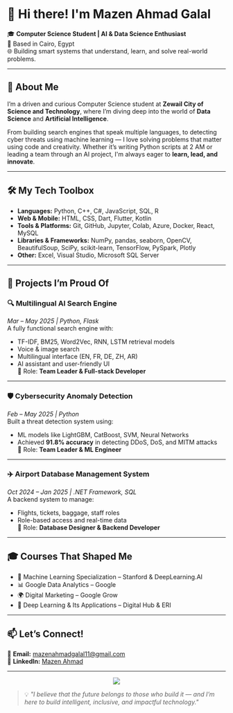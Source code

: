 # 👋 Hi there! I'm Mazen Ahmad Galal

🎓 **Computer Science Student | AI & Data Science Enthusiast**  
📍 Based in Cairo, Egypt  
🌐 Building smart systems that understand, learn, and solve real-world problems.

---

## 🚀 About Me

I’m a driven and curious Computer Science student at **Zewail City of Science and Technology**, where I’m diving deep into the world of **Data Science** and **Artificial Intelligence**.

From building search engines that speak multiple languages, to detecting cyber threats using machine learning — I love solving problems that matter using code and creativity. Whether it’s writing Python scripts at 2 AM or leading a team through an AI project, I'm always eager to **learn, lead, and innovate**.

---

## 🛠️ My Tech Toolbox

- **Languages:** Python, C++, C#, JavaScript, SQL, R  
- **Web & Mobile:** HTML, CSS, Dart, Flutter, Kotlin  
- **Tools & Platforms:** Git, GitHub, Jupyter, Colab, Azure, Docker, React, MySQL  
- **Libraries & Frameworks:** NumPy, pandas, seaborn, OpenCV, BeautifulSoup, SciPy, scikit-learn, TensorFlow, PySpark, Plotly  
- **Other:** Excel, Visual Studio, Microsoft SQL Server

---

## 🌟 Projects I’m Proud Of

### 🔍 Multilingual AI Search Engine  
*Mar – May 2025 | Python, Flask*  
A fully functional search engine with:
- TF-IDF, BM25, Word2Vec, RNN, LSTM retrieval models  
- Voice & image search  
- Multilingual interface (EN, FR, DE, ZH, AR)  
- AI assistant and user-friendly UI  
🌟 Role: **Team Leader & Full-stack Developer**

---

### 🛡️ Cybersecurity Anomaly Detection  
*Feb – May 2025 | Python*  
Built a threat detection system using:
- ML models like LightGBM, CatBoost, SVM, Neural Networks  
- Achieved **91.8% accuracy** in detecting DDoS, DoS, and MITM attacks  
🌟 Role: **Team Leader & ML Engineer**

---

### ✈️ Airport Database Management System  
*Oct 2024 – Jan 2025 | .NET Framework, SQL*  
A backend system to manage:
- Flights, tickets, baggage, staff roles  
- Role-based access and real-time data  
🌟 Role: **Database Designer & Backend Developer**

---

## 🎓 Courses That Shaped Me

- 🧠 Machine Learning Specialization – Stanford & DeepLearning.AI  
- 📊 Google Data Analytics – Google  
- 🌍 Digital Marketing – Google Grow  
- 🤖 Deep Learning & Its Applications – Digital Hub & ERI

---


## 📫 Let’s Connect!

📧 **Email:** [mazenahmadgalal11@gmail.com](mailto:mazenahmadgalal11@gmail.com)  
🔗 **LinkedIn:** [Mazen Ahmad](https://www.linkedin.com/in/mazen-ahmad)

---
<p align="center">
  <img src="https://github-readme-stats.vercel.app/api?username=Mazen-980&show_icons=true&theme=tokyonight" />
  <br>
</p>

> 💡 *"I believe that the future belongs to those who build it — and I’m here to build intelligent, inclusive, and impactful technology."*

